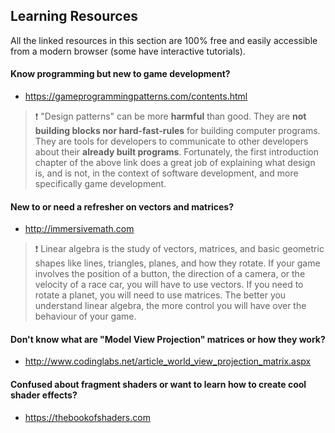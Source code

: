 ## Learning Resources

All the linked resources in this section are 100% free and easily accessible from a modern browser (some have interactive tutorials).

#### Know programming but new to game development?

- https://gameprogrammingpatterns.com/contents.html

> :exclamation: "Design patterns" can be more **harmful** than good. They are **not building blocks nor hard-fast-rules** for building computer programs. They are tools for developers to communicate to other developers about their **already built programs**. Fortunately, the first introduction chapter of the above link does a great job of explaining what design is, and is not, in the context of software development, and more specifically game development.

#### New to or need a refresher on vectors and matrices?

- http://immersivemath.com

> :exclamation: Linear algebra is the study of vectors, matrices, and basic geometric shapes like lines, triangles, planes, and how they rotate. If your game involves the position of a button, the direction of a camera, or the velocity of a race car, you will have to use vectors. If you need to rotate a planet, you will need to use matrices. The better you understand linear algebra, the more control you will have over the behaviour of your game.

#### Don't know what are "Model View Projection" matrices or how they work?

- http://www.codinglabs.net/article_world_view_projection_matrix.aspx

#### Confused about fragment shaders or want to learn how to create cool shader effects?

- https://thebookofshaders.com